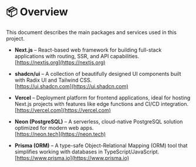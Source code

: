 # 📦 Overview

This document describes the main packages and services used in this project.

- **Next.js** – React-based web framework for building full-stack applications with routing, SSR, and API capabilities.  
  [https://nextjs.org](https://nextjs.org)

- **shadcn/ui** – A collection of beautifully designed UI components built with Radix UI and Tailwind CSS.  
  [https://ui.shadcn.com](https://ui.shadcn.com)

- **Vercel** – Deployment platform for frontend applications, ideal for hosting Next.js projects with features like edge functions and CI/CD integration.  
  [https://vercel.com](https://vercel.com)

- **Neon (PostgreSQL)** – A serverless, cloud-native PostgreSQL solution optimized for modern web apps.  
  [https://neon.tech](https://neon.tech)

- **Prisma (ORM)** – A type-safe Object-Relational Mapping (ORM) tool that simplifies working with databases in TypeScript/JavaScript.  
  [https://www.prisma.io](https://www.prisma.io)
